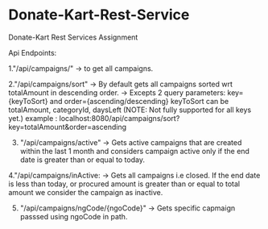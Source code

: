 # Donate-Kart-Rest-Service
Donate-Kart Rest Services Assignment

Api Endpoints:

1."/api/campaigns/" 
-> to get all campaigns.

2."/api/campaigns/sort" 
-> By default gets all campaigns sorted wrt totalAmount in descending order.
-> Excepts 2 query parameters:
   key={keyToSort} and order={ascending/descending}
   keyToSort can be totalAmount, categoryId, daysLeft (NOTE: Not fully supported for all keys yet.)
   example : localhost:8080/api/campaigns/sort?key=totalAmount&order=ascending

3. "/api/campaigns/active"
-> Gets active campaigns that are created within the last 1 month and considers campaign active only if the end date is greater
    than or equal to today.

4."/api/campaigns/inActive:
-> Gets all campaigns i.e closed. If the end date is less than today, or procured amount is greater than or equal to total amount
   we consider the campaign as inactive.

5. "/api/campaigns/ngCode/{ngoCode}"
-> Gets specific capmaign passsed using ngoCode in path.
